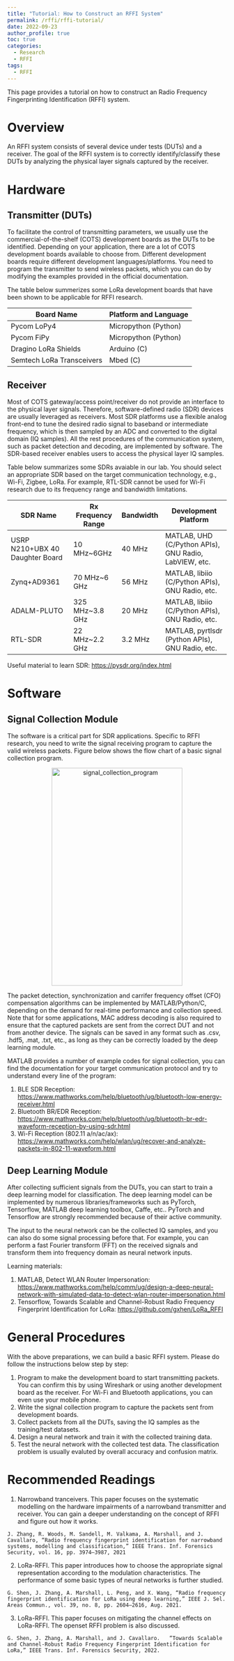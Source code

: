 ```yaml
---
title: "Tutorial: How to Construct an RFFI System"
permalink: /rffi/rffi-tutorial/
date: 2022-09-23
author_profile: true
toc: true
categories:
  - Research
  - RFFI
tags:
  - RFFI
---
```


This page provides a tutorial on how to construct an Radio Frequency Fingerprinting Identification (RFFI) system.

# Overview
An RFFI system consists of several device under tests (DUTs) and a receiver. The goal of the RFFI system is to correctly identify/classify these DUTs by analyzing the physical layer signals captured by the receiver.

# Hardware
## Transmitter (DUTs)
To facilitate the control of transmitting parameters, we usually use the commercial-of-the-shelf (COTS) development boards as the DUTs to be identified. Depending on your application, there are a lot of COTS development boards available to choose from. Different development boards require different development languages/platforms. You need to program the transmitter to send wireless packets, which you can do by modifying the examples provided in the official documentation.

The table below summerizes some LoRa development boards that have been shown to be applicable for RFFI research.

| Board Name      | Platform and Language                                  |
| -----------------| -------------------- |
| Pycom LoPy4     | Micropython (Python)   |
| Pycom FiPy | Micropython (Python)|
| Dragino LoRa Shields| Arduino (C) |
| Semtech LoRa Transceivers | Mbed (C)|




## Receiver
Most of COTS gateway/access point/receiver do not provide an interface to the physical layer signals. Therefore, software-defined radio (SDR) devices are usually leveraged as receivers. Most SDR platforms use a flexible analog front-end to tune the desired radio signal to baseband or intermediate frequency, which is then sampled by an ADC and converted to the digital domain (IQ samples). All the rest procedures of the communication system, such as packet detection and decoding, are implemented by software. The SDR-based receiver enables users to access the physical layer IQ samples. 

<!-- <font color="#dd0000">(The above paragraph is almost copied from the magzine manuscript)</font><br />  -->

Table below summarizes some SDRs avaiable in our lab. You should select an appropriate SDR based on the target communication technology, e.g., Wi-Fi, Zigbee, LoRa. For example, RTL-SDR cannot be used for Wi-Fi research due to its frequency range and bandwidth limitations.

| SDR Name         |Rx Frequency Range|Bandwidth| Development Platform                                    |
| -----------------|--------------|---| -------------------- |
| USRP N210+UBX 40 Daughter Board   |10 MHz~6GHz |40 MHz| MATLAB, UHD (C/Python APIs), GNU Radio, LabVIEW, etc.   |
| Zynq+AD9361 |70 MHz~6 GHz|56 MHz| MATLAB, libiio (C/Python APIs), GNU Radio, etc.         |
| ADALM-PLUTO      | 325 MHz~3.8 GHz| 20 MHz| MATLAB, libiio (C/Python APIs), GNU Radio, etc.         |
| RTL-SDR          |22 MHz~2.2 GHz| 3.2 MHz|MATLAB, pyrtlsdr (Python APIs), GNU Radio, etc.          |

Useful material to learn SDR: https://pysdr.org/index.html


# Software
## Signal Collection Module

The software is a critical part for SDR applications. Specific to RFFI research, you need to write the signal receiving program to capture the valid wireless packets. Figure below shows the flow chart of a basic signal collection program. 
<div  align="center">    
 <img src="./imgs/signal_collection_program.png" width = "300" height = "500" alt="signal_collection_program" align=center />
 </div>

<!-- <font color="#dd0000">(The above figure is from the magzine manuscript)</font><br />  -->

The packet detection, synchronization and carrifer frequency offset (CFO) compensation algorithms can be implemented by MATLAB/Python/C, depending on the demand for real-time performance and collection speed. Note that for some applications, MAC address decoding is also required to ensure that the captured packets are sent from the correct DUT and not from another device. The signals can be saved in any format such as .csv, .hdf5, .mat, .txt, etc., as long as they can be correctly loaded by the deep learning module. 

MATLAB provides a number of example codes for signal collection, you can find the documentation for your target communication protocol and try to understand every line of the program:
1. BLE SDR Reception: https://www.mathworks.com/help/bluetooth/ug/bluetooth-low-energy-receiver.html
2. Bluetooth BR/EDR Reception: https://www.mathworks.com/help/bluetooth/ug/bluetooth-br-edr-waveform-reception-by-using-sdr.html
3. Wi-Fi Reception (802.11 a/n/ac/ax): https://www.mathworks.com/help/wlan/ug/recover-and-analyze-packets-in-802-11-waveform.html


## Deep Learning Module

After collecting sufficient signals from the DUTs, you can start to train a deep learning model for classification. The deep learning model can be implemented by numerous libraries/frameworks such as PyTorch, Tensorflow, MATLAB deep learning toolbox, Caffe, etc.. PyTorch and Tensorflow are strongly recommended because of their active community.

The input to the neural network can be the collected IQ samples, and you can also do some signal processing before that. For example, you can perform a fast Fourier transform (FFT) on the received signals and transform them into frequency domain as neural network inputs.

Learning materials: 
1. MATLAB, Detect WLAN Router Impersonation: https://www.mathworks.com/help/comm/ug/design-a-deep-neural-network-with-simulated-data-to-detect-wlan-router-impersonation.html
2. Tensorflow, Towards Scalable and Channel-Robust Radio Frequency 
Fingerprint Identification for LoRa: https://github.com/gxhen/LoRa_RFFI

# General Procedures

With the above preparations, we can build a basic RFFI system. Please do follow the instructions below step by step:
1. Program to make the development board to start transmitting packets. You can confirm this by using Wireshark or using another development board as the receiver. For Wi-Fi and Bluetooth applications, you can even use your mobile phone.
2. Write the signal collection program to capture the packets sent from development boards.
3. Collect packets from all the DUTs, saving the IQ samples as the training/test datasets.
4. Design a neural network and train it with the collected training data.
5. Test the neural network with the collected test data. The classification problem is usually evaluted by overall accuracy and confusion matrix.


# Recommended Readings

1. Narrowband tranceivers. This paper focuses on the systematic modelling on the hardware impairments of a narrowband transmitter and receiver. You can gain a deeper understanding on the concept of RFFI and figure out how it works.
```
J. Zhang, R. Woods, M. Sandell, M. Valkama, A. Marshall, and J. Cavallaro, “Radio frequency fingerprint identification for narrowband systems, modelling and classification,” IEEE Trans. Inf. Forensics Security, vol. 16, pp. 3974–3987, 2021
```

2. LoRa-RFFI. This paper introduces how to choose the appropriate signal representation according to the modulation characteristics. The performance of some basic types of neural networks is further studied. 
```
G. Shen, J. Zhang, A. Marshall, L. Peng, and X. Wang, “Radio frequency fingerprint identification for LoRa using deep learning,” IEEE J. Sel. Areas Commun., vol. 39, no. 8, pp. 2604–2616, Aug. 2021.
```
3. LoRa-RFFI. This paper focuses on mitigating the channel effects on LoRa-RFFI. The openset RFFI problem is also discussed.
```
G. Shen, J. Zhang, A. Marshall, and J. Cavallaro.   “Towards Scalable and Channel-Robust Radio Frequency Fingerprint Identification for LoRa,” IEEE Trans. Inf. Forensics Security, 2022.
```
